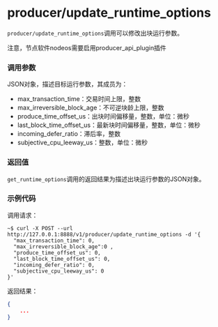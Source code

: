 # producer/update_runtime_options

`producer/update_runtime_options`调用可以修改出块运行参数。

注意，节点软件nodeos需要启用producer_api_plugin插件

### 调用参数
JSON对象，描述目标运行参数，其成员为：

- max_transaction_time：交易时间上限，整数
- max_irreversible_block_age：不可逆块龄上限，整数
- produce_time_offset_us：出块时间偏移量，整数，单位：微秒
- last_block_time_offset_us：最新块时间偏移量，整数，单位：微秒
- incoming_defer_ratio：滞后率，整数
- subjective_cpu_leeway_us：整数，单位：微秒

### 返回值
`get_runtime_options`调用的返回结果为描述出块运行参数的JSON对象。

### 示例代码
调用请求：
```shell
~$ curl -X POST --url http://127.0.0.1:8888/v1/producer/update_runtime_options -d '{
  "max_transaction_time": 0,
  "max_irreversible_block_age":0 ,
  "produce_time_offset_us": 0,
  "last_block_time_offset_us": 0,
  "incoming_defer_ratio": 0,
  "subjective_cpu_leeway_us": 0
}'
```

返回结果：
```json
{
    ...
}
```

